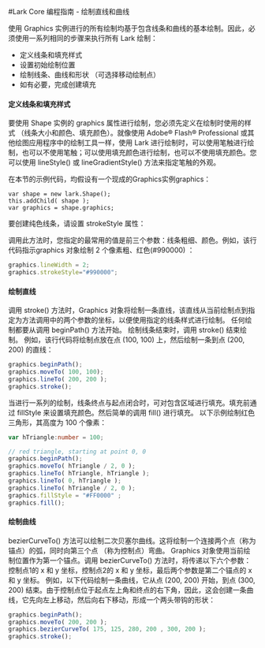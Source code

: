 #Lark Core 编程指南 - 绘制直线和曲线

使用 Graphics 实例进行的所有绘制均基于包含线条和曲线的基本绘制。因此，必须使用一系列相同的步骤来执行所有 
Lark 绘制：
 -  定义线条和填充样式
 -  设置初始绘制位置
 -  绘制线条、曲线和形状 （可选择移动绘制点）
 -  如有必要，完成创建填充
 
#### 定义线条和填充样式
要使用 Shape 实例的 graphics 属性进行绘制，您必须先定义在绘制时使用的样式 （线条大小和颜色、填充颜色）。就像使用 Adobe® Flash® Professional 或其他绘图应用程序中的绘制工具一样，使用 Lark 进行绘制时，可以使用笔触进行绘制，也可以不使用笔触；可以使用填充颜色进行绘制，也可以不使用填充颜色。您可以使用 lineStyle() 或 lineGradientStyle() 方法来指定笔触的外观。   

在本节的示例代码，均假设有一个现成的Graphics实例graphics：
```
var shape = new lark.Shape();
this.addChild( shape );
var graphics = shape.graphics;
```
要创建纯色线条，请设置 strokeStyle 属性：

调用此方法时，您指定的最常用的值是前三个参数：线条粗细、颜色。例如，该行代码指示graphics 对象绘制 2 个像素粗、红色(#990000) ：
``` TypeScript
graphics.lineWidth = 2;
graphics.strokeStyle="#990000";
```

#### 绘制直线
调用 stroke() 方法时，Graphics 对象将绘制一条直线，该直线从当前绘制点到指定为方法调用中的两个参数的坐标，以便使用指定的线条样式进行绘制。
任何绘制都要从调用 beginPath() 方法开始。
绘制线条结束时，调用 stroke() 结束绘制。
例如，该行代码将绘制点放在点 (100, 100) 上，然后绘制一条到点 (200, 200) 的直线：   
``` TypeScript
graphics.beginPath();
graphics.moveTo( 100, 100);
graphics.lineTo( 200, 200 );
graphics.stroke();
```

当进行一系列的绘制，线条终点与起点闭合时，可对包含区域进行填充。填充前通过 fillStyle 来设置填充颜色。然后简单的调用 fill() 进行填充。
以下示例绘制红色三角形，其高度为 100 个像素：
``` TypeScript
var hTriangle:number = 100; 

// red triangle, starting at point 0, 0 
graphics.beginPath();
graphics.moveTo( hTriangle / 2, 0 ); 
graphics.lineTo( hTriangle, hTriangle ); 
graphics.lineTo( 0, hTriangle ); 
graphics.lineTo( hTriangle / 2, 0 ); 
graphics.fillStyle = "#FF0000" ;
graphics.fill();
```

#### 绘制曲线
bezierCurveTo() 方法可以绘制二次贝塞尔曲线。这将绘制一个连接两个点（称为锚点）的弧，同时向第三个点 （称为控制点）弯曲。 Graphics 对象使用当前绘制位置作为第一个锚点。调用 bezierCurveTo() 方法时，将传递以下六个参数：控制点1的 x 和 y 坐标，控制点2的 x 和 y 坐标，最后两个参数是第二个锚点的 x 和 y 坐标。
例如，以下代码绘制一条曲线，它从点 (200, 200) 开始，到点 (300, 200) 结束。由于控制点位于起点左上角和终点的右下角，因此，这会创建一条曲线，它先向左上移动，然后向右下移动，形成一个两头带钩的形状：

``` TypeScript
graphics.beginPath();
graphics.moveTo( 200, 200 );
graphics.bezierCurveTo( 175, 125, 280, 200 , 300, 200 );
graphics.stroke();
```



 